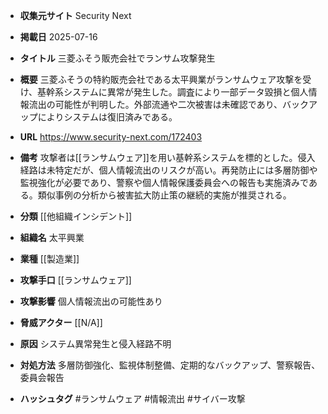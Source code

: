- **収集元サイト**
Security Next

- **掲載日**
2025-07-16

- **タイトル**
三菱ふそう販売会社でランサム攻撃発生

- **概要**
三菱ふそうの特約販売会社である太平興業がランサムウェア攻撃を受け、基幹系システムに異常が発生した。調査により一部データ毀損と個人情報流出の可能性が判明した。外部流通や二次被害は未確認であり、バックアップによりシステムは復旧済みである。

- **URL**
https://www.security-next.com/172403

- **備考**
攻撃者は[[ランサムウェア]]を用い基幹系システムを標的とした。侵入経路は未特定だが、個人情報流出のリスクが高い。再発防止には多層防御や監視強化が必要であり、警察や個人情報保護委員会への報告も実施済みである。類似事例の分析から被害拡大防止策の継続的実施が推奨される。

- **分類**
[[他組織インシデント]]

- **組織名**
太平興業

- **業種**
[[製造業]]

- **攻撃手口**
[[ランサムウェア]]

- **攻撃影響**
個人情報流出の可能性あり

- **脅威アクター**
[[N/A]]

- **原因**
システム異常発生と侵入経路不明

- **対処方法**
多層防御強化、監視体制整備、定期的なバックアップ、警察報告、委員会報告

- **ハッシュタグ**
#ランサムウェア #情報流出 #サイバー攻撃
